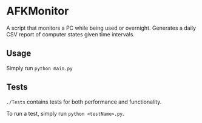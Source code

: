 # AFKMonitor
A script that monitors a PC while being used or overnight. Generates a daily CSV report of computer states given time intervals.

## Usage
Simply run `python main.py`

## Tests
`./Tests` contains tests for both performance and functionality.

To run a test, simply run `python <testName>.py`.
